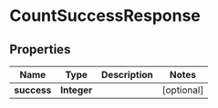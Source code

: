 

# CountSuccessResponse

## Properties

Name | Type | Description | Notes
------------ | ------------- | ------------- | -------------
**success** | **Integer** |  |  [optional]



